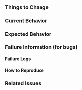 ### Things to Change

### Current Behavior

### Expected Behavior

### Failure Information (for bugs)

#### Failure Logs

#### How to Reproduce

### Related Issues

